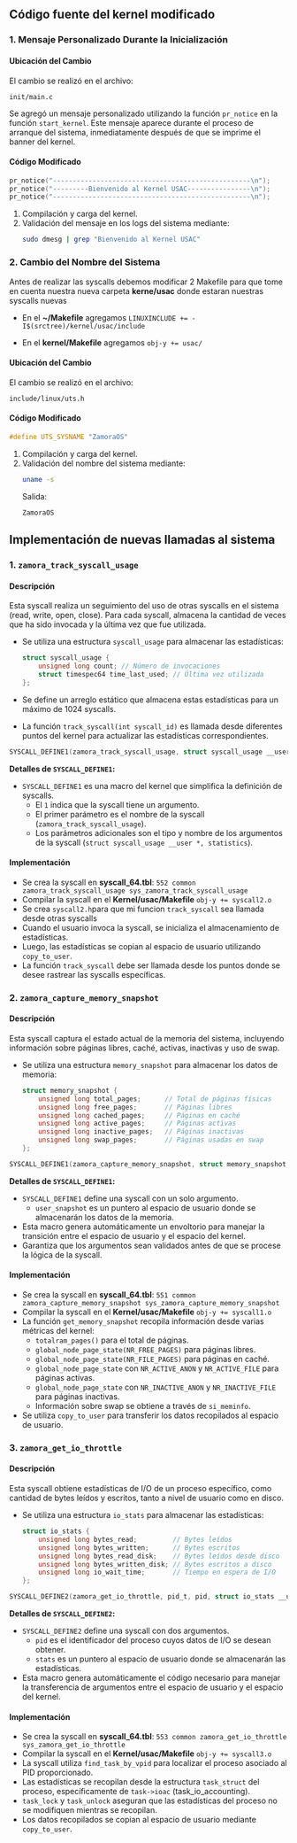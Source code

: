 ## Código fuente del kernel modificado

### 1. Mensaje Personalizado Durante la Inicialización

#### **Ubicación del Cambio**
El cambio se realizó en el archivo:
```
init/main.c
```

Se agregó un mensaje personalizado utilizando la función `pr_notice` en la función `start_kernel`. Este mensaje aparece durante el proceso de arranque del sistema, inmediatamente después de que se imprime el banner del kernel.

#### **Código Modificado**
```c
pr_notice("--------------------------------------------------\n");
pr_notice("---------Bienvenido al Kernel USAC----------------\n");
pr_notice("--------------------------------------------------\n");
```


1. Compilación y carga del kernel.
2. Validación del mensaje en los logs del sistema mediante:
   ```bash
   sudo dmesg | grep "Bienvenido al Kernel USAC"
   ```


### 2. Cambio del Nombre del Sistema

Antes de realizar las syscalls debemos modificar 2 Makefile para que tome en cuenta nuestra nueva carpeta **kerne/usac** donde estaran nuestras syscalls nuevas

- En el **~/Makefile** agregamos `LINUXINCLUDE += -I$(srctree)/kernel/usac/include`

- En el **kernel/Makefile** agregamos `obj-y += usac/`

#### **Ubicación del Cambio**
El cambio se realizó en el archivo:
```
include/linux/uts.h
```


#### **Código Modificado**

```c
#define UTS_SYSNAME "ZamoraOS"
```

1. Compilación y carga del kernel.
2. Validación del nombre del sistema mediante:
   ```bash
   uname -s
   ```
   Salida:
   ```
   ZamoraOS
   ```


## Implementación de nuevas llamadas al sistema

### **1. `zamora_track_syscall_usage`**

#### **Descripción**
Esta syscall realiza un seguimiento del uso de otras syscalls en el sistema (read, write, open, close). Para cada syscall, almacena la cantidad de veces que ha sido invocada y la última vez que fue utilizada.


- Se utiliza una estructura `syscall_usage` para almacenar las estadísticas:
  ```c
  struct syscall_usage {
      unsigned long count; // Número de invocaciones
      struct timespec64 time_last_used; // Última vez utilizada
  };
  ```

- Se define un arreglo estático que almacena estas estadísticas para un máximo de 1024 syscalls.
- La función `track_syscall(int syscall_id)` es llamada desde diferentes puntos del kernel para actualizar las estadísticas correspondientes.

```c
SYSCALL_DEFINE1(zamora_track_syscall_usage, struct syscall_usage __user *, statistics);
```

**Detalles de `SYSCALL_DEFINE1`:**
- `SYSCALL_DEFINE1` es una macro del kernel que simplifica la definición de syscalls.
  - El `1` indica que la syscall tiene un argumento.
  - El primer parámetro es el nombre de la syscall (`zamora_track_syscall_usage`).
  - Los parámetros adicionales son el tipo y nombre de los argumentos de la syscall (`struct syscall_usage __user *, statistics`).


#### **Implementación**
- Se crea la syscall en **syscall_64.tbl**: `552 common zamora_track_syscall_usage sys_zamora_track_syscall_usage`
- Compilar la syscall en el **Kernel/usac/Makefile** `obj-y += syscall2.o`
- Se crea `syscall2.h`para que mi funcion `track_syscall` sea llamada desde otras syscalls
- Cuando el usuario invoca la syscall, se inicializa el almacenamiento de estadísticas.
- Luego, las estadísticas se copian al espacio de usuario utilizando `copy_to_user`.
- La función `track_syscall` debe ser llamada desde los puntos donde se desee rastrear las syscalls específicas.

### **2. `zamora_capture_memory_snapshot`**

#### **Descripción**
Esta syscall captura el estado actual de la memoria del sistema, incluyendo información sobre páginas libres, caché, activas, inactivas y uso de swap.

- Se utiliza una estructura `memory_snapshot` para almacenar los datos de memoria:
  ```c
  struct memory_snapshot {
      unsigned long total_pages;      // Total de páginas físicas
      unsigned long free_pages;       // Páginas libres
      unsigned long cached_pages;     // Páginas en caché
      unsigned long active_pages;     // Páginas activas
      unsigned long inactive_pages;   // Páginas inactivas
      unsigned long swap_pages;       // Páginas usadas en swap
  };
  ```
```c
SYSCALL_DEFINE1(zamora_capture_memory_snapshot, struct memory_snapshot __user *, user_snapshot);
```

**Detalles de `SYSCALL_DEFINE1`:**
- `SYSCALL_DEFINE1` define una syscall con un solo argumento.
  - `user_snapshot` es un puntero al espacio de usuario donde se almacenarán los datos de la memoria.
- Esta macro genera automáticamente un envoltorio para manejar la transición entre el espacio de usuario y el espacio del kernel.
- Garantiza que los argumentos sean validados antes de que se procese la lógica de la syscall.

#### **Implementación**
- Se crea la syscall en **syscall_64.tbl**: `551 common zamora_capture_memory_snapshot sys_zamora_capture_memory_snapshot`
- Compilar la syscall en el **Kernel/usac/Makefile** `obj-y += syscall1.o`
- La función `get_memory_snapshot` recopila información desde varias métricas del kernel:
  - `totalram_pages()` para el total de páginas.
  - `global_node_page_state(NR_FREE_PAGES)` para páginas libres.
  - `global_node_page_state(NR_FILE_PAGES)` para páginas en caché.
  - `global_node_page_state` con `NR_ACTIVE_ANON` y `NR_ACTIVE_FILE` para páginas activas.
  - `global_node_page_state` con `NR_INACTIVE_ANON` y `NR_INACTIVE_FILE` para páginas inactivas.
  - Información sobre swap se obtiene a través de `si_meminfo`.
- Se utiliza `copy_to_user` para transferir los datos recopilados al espacio de usuario.

### **3. `zamora_get_io_throttle`**

#### **Descripción**
Esta syscall obtiene estadísticas de I/O de un proceso específico, como cantidad de bytes leídos y escritos, tanto a nivel de usuario como en disco.

- Se utiliza una estructura `io_stats` para almacenar las estadísticas:
  ```c
  struct io_stats {
      unsigned long bytes_read;         // Bytes leídos
      unsigned long bytes_written;      // Bytes escritos
      unsigned long bytes_read_disk;    // Bytes leídos desde disco
      unsigned long bytes_written_disk; // Bytes escritos a disco
      unsigned long io_wait_time;       // Tiempo en espera de I/O
  };
  ```

```c
SYSCALL_DEFINE2(zamora_get_io_throttle, pid_t, pid, struct io_stats __user *, stats);
```

**Detalles de `SYSCALL_DEFINE2`:**
- `SYSCALL_DEFINE2` define una syscall con dos argumentos.
  - `pid` es el identificador del proceso cuyos datos de I/O se desean obtener.
  - `stats` es un puntero al espacio de usuario donde se almacenarán las estadísticas.
- Esta macro genera automáticamente el código necesario para manejar la transferencia de argumentos entre el espacio de usuario y el espacio del kernel.

#### **Implementación**
- Se crea la syscall en **syscall_64.tbl**: `553 common zamora_get_io_throttle sys_zamora_get_io_throttle`
- Compilar la syscall en el **Kernel/usac/Makefile** `obj-y += syscall3.o`
- La syscall utiliza `find_task_by_vpid` para localizar el proceso asociado al PID proporcionado.
- Las estadísticas se recopilan desde la estructura `task_struct` del proceso, específicamente de `task->ioac` (task_io_accounting).
- `task_lock` y `task_unlock` aseguran que las estadísticas del proceso no se modifiquen mientras se recopilan.
- Los datos recopilados se copian al espacio de usuario mediante `copy_to_user`.

